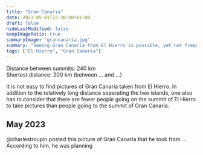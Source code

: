 ```yaml
---
title: "Gran Canaria"
date: 2023-05-01T22:30:00+01:00
draft: false
hideLastModified: false
keepImageRatio: true
summaryImage: "grancanaria.jpg"
summary: "Seeing Gran Canaria from El Hierro is possible, yet not frequent."
tags: ["El Hierro", "Gran Canaria"]
---
```



Distance between summits: 240 km    
Shortest distance: 200 km (between ... and ...)

It is not easy to find pictures of Gran Canaria taken from El Hierro. 
In addition to the relatively long distance separating the two islands, one also has to consider that there are fewer people going on the summit of El Hierro to take pictures than people going to the summit of Gran Canaria.

## May 2023

@charlestroupin posted this picture of Gran Canaria that he took from ...
According to him, he was planning 



